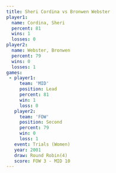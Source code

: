 ```yaml
---
title: Sheri Cordina vs Bronwen Webster
player1:                
  name: Cordina, Sheri  
  percent: 81           
  wins: 1               
  losses: 0             
player2:                
  name: Webster, Bronwen
  percent: 79           
  wins: 0               
  losses: 1             
games:
 - player1:        
     team: 'MID'   
     position: Lead
     percent: 81   
     win: 1        
     loss: 0       
   player2:          
     team: 'FOW'     
     position: Second
     percent: 79     
     win: 0          
     loss: 1         
   event: Trials (Women)
   year: 2001           
   draw: Round Robin(4) 
   score: FOW 3 - MID 10
---
```

